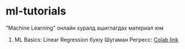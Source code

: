 # ml-tutorials
"Machine Learning" онлайн хуралд ашиглагдах материал юм

1. ML Basics: Linear Regression буюу Шугаман Регресс: [Colab link](https://colab.research.google.com/github/bayartsogt-ya/ml-tutorials/blob/master/admission_chance.ipynb)
